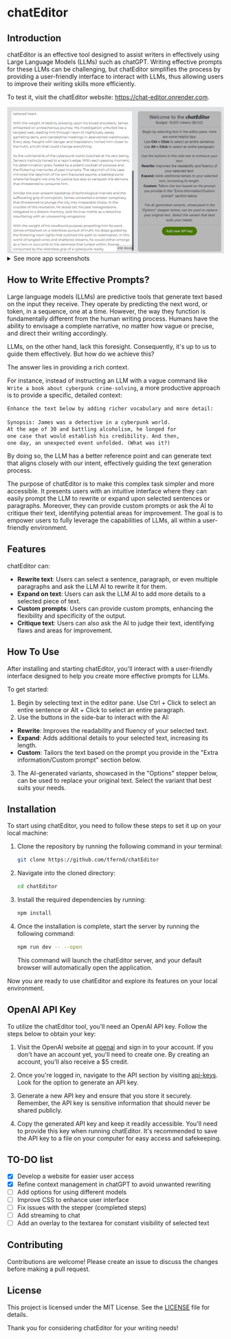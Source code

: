 # chatEditor

## Introduction

chatEditor is an effective tool designed to assist writers in effectively using Large Language Models (LLMs) such as chatGPT. Writing effective prompts for these LLMs can be challenging, but chatEditor simplifies the process by providing a user-friendly interface to interact with LLMs, thus allowing users to improve their writing skills more efficiently.

To test it, visit the chatEditor website: https://chat-editor.onrender.com.

<img src='./assets/entry.png' width="600">
<details>
  <summary>See more app screenshots</summary>
  <img src='./assets/rewrite.png' width="600">
  <img src='./assets/judge.png' width="600">
</details>

## How to Write Effective Prompts?

Large language models (LLMs) are predictive tools that generate text based on the input they receive. They operate by predicting the next word, or token, in a sequence, one at a time. However, the way they function is fundamentally different from the human writing process. Humans have the ability to envisage a complete narrative, no matter how vague or precise, and direct their writing accordingly.

LLMs, on the other hand, lack this foresight. Consequently, it's up to us to guide them effectively. But how do we achieve this?

The answer lies in providing a rich context.

For instance, instead of instructing an LLM with a vague command like `Write a book about cyberpunk crime-solving`, a more productive approach is to provide a specific, detailed context:

```
Enhance the text below by adding richer vocabulary and more detail:

Synopsis: James was a detective in a cyberpunk world.
At the age of 30 and battling alcoholism, he longed for
one case that would establish his credibility. And then,
one day, an unexpected event unfolded. (What was it?)
```

By doing so, the LLM has a better reference point and can generate text that aligns closely with our intent, effectively guiding the text generation process.

The purpose of chatEditor is to make this complex task simpler and more accessible. It presents users with an intuitive interface where they can easily prompt the LLM to rewrite or expand upon selected sentences or paragraphs. Moreover, they can provide custom prompts or ask the AI to critique their text, identifying potential areas for improvement. The goal is to empower users to fully leverage the capabilities of LLMs, all within a user-friendly environment.

## Features

chatEditor can:

- **Rewrite text**: Users can select a sentence, paragraph, or even multiple paragraphs and ask the LLM AI to rewrite it for them.
- **Expand on text**: Users can ask the LLM AI to add more details to a selected piece of text.
- **Custom prompts**: Users can provide custom prompts, enhancing the flexibility and specificity of the output.
- **Critique text**: Users can also ask the AI to judge their text, identifying flaws and areas for improvement.

## How To Use

After installing and starting chatEditor, you'll interact with a user-friendly interface designed to help you create more effective prompts for LLMs.

To get started:

1. Begin by selecting text in the editor pane. Use Ctrl + Click to select an entire sentence or Alt + Click to select an entire paragraph.
2. Use the buttons in the side-bar to interact with the AI:

- **Rewrite**: Improves the readability and fluency of your selected text.
- **Expand**: Adds additional details to your selected text, increasing its length.
- **Custom**: Tailors the text based on the prompt you provide in the "Extra information/Custom prompt" section below.

3. The AI-generated variants, showcased in the "Options" stepper below, can be used to replace your original text. Select the variant that best suits your needs.

## Installation

<!-- TODO add non-dev option -->

To start using chatEditor, you need to follow these steps to set it up on your local machine:

1. Clone the repository by running the following command in your terminal:

   ```bash
   git clone https://github.com/tfernd/chatEditor
   ```

2. Navigate into the cloned directory:

   ```bash
   cd chatEditor
   ```

3. Install the required dependencies by running:

   ```bash
   npm install
   ```

4. Once the installation is complete, start the server by running the following command:

   ```bash
   npm run dev -- --open
   ```

   This command will launch the chatEditor server, and your default browser will automatically open the application.

Now you are ready to use chatEditor and explore its features on your local environment.

## OpenAI API Key

To utilize the chatEditor tool, you'll need an OpenAI API key. Follow the steps below to obtain your key:

1. Visit the OpenAI website at [openai](https://openai.com) and sign in to your account. If you don't have an account yet, you'll need to create one. By creating an account, you'll also receive a $5 credit.

2. Once you're logged in, navigate to the API section by visiting [api-keys](https://platform.openai.com/account/api-keys). Look for the option to generate an API key.

3. Generate a new API key and ensure that you store it securely. Remember, the API key is sensitive information that should never be shared publicly.

4. Copy the generated API key and keep it readily accessible. You'll need to provide this key when running chatEditor. It's recommended to save the API key to a file on your computer for easy access and safekeeping.

## TO-DO list

- [x] Develop a website for easier user access
- [x] Refine context management in chatGPT to avoid unwanted rewriting
- [ ] Add options for using different models
- [ ] Improve CSS to enhance user interface
- [ ] Fix issues with the stepper (completed steps)
- [ ] Add streaming to chat
- [ ] Add an overlay to the textarea for constant visibility of selected text

## Contributing

Contributions are welcome! Please create an issue to discuss the changes before making a pull request.

## License

This project is licensed under the MIT License. See the [LICENSE](LICENSE) file for details.

Thank you for considering chatEditor for your writing needs!
